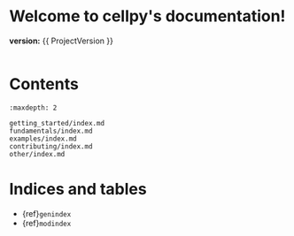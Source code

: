 # Welcome to cellpy's documentation!

**version:** {{ ProjectVersion }}

```{include} adapted_readme.md
```

# Contents

```{toctree}
:maxdepth: 2

getting_started/index.md
fundamentals/index.md
examples/index.md
contributing/index.md
other/index.md
```

# Indices and tables

- {ref}`genindex`
- {ref}`modindex`

